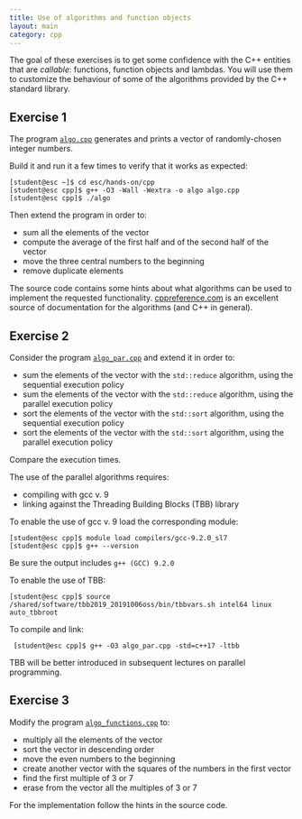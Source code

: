 ```yaml
---
title: Use of algorithms and function objects
layout: main
category: cpp
---
```


The goal of these exercises is to get some confidence with the C++ entities that
are _callable_: functions, function objects and lambdas. You will use them to
customize the behaviour of some of the algorithms provided by the C++ standard
library.

## Exercise 1

The program [`algo.cpp`]({{site.exercises_repo}}/hands-on/cpp/algo.cpp)
generates and prints a vector of randomly-chosen integer numbers.

Build it and run it a few times to verify that it works as
expected:

    [student@esc ~]$ cd esc/hands-on/cpp
    [student@esc cpp]$ g++ -O3 -Wall -Wextra -o algo algo.cpp
    [student@esc cpp]$ ./algo

Then extend the program in order to:

* sum all the elements of the vector
* compute the average of the first half and of the second half of the vector
* move the three central numbers to the beginning
* remove duplicate elements

The source code contains some hints about what algorithms can be used
to implement the requested functionality.
[cppreference.com](http://en.cppreference.com/w/cpp/algorithm) is an excellent source of
documentation for the algorithms (and C++ in general).

## Exercise 2

Consider the program
[`algo_par.cpp`]({{site.exercises_repo}}/hands-on/cpp/algo_par.cpp) and extend
it in order to:

* sum the elements of the vector with the `std::reduce` algorithm, using the
  sequential execution policy
* sum the elements of the vector with the `std::reduce` algorithm, using the
  parallel execution policy
* sort the elements of the vector with the `std::sort` algorithm, using the
  sequential execution policy
* sort the elements of the vector with the `std::sort` algorithm, using the
  parallel execution policy

Compare the execution times.

The use of the parallel algorithms requires:

* compiling with gcc v. 9
* linking against the Threading Building Blocks (TBB) library

To enable the use of gcc v. 9 load the corresponding module:

    [student@esc cpp]$ module load compilers/gcc-9.2.0_sl7
    [student@esc cpp]$ g++ --version

Be sure the output includes `g++ (GCC) 9.2.0`

To enable the use of TBB:

    [student@esc cpp]$ source /shared/software/tbb2019_20191006oss/bin/tbbvars.sh intel64 linux auto_tbbroot

To compile and link:

     [student@esc cpp]$ g++ -O3 algo_par.cpp -std=c++17 -ltbb

TBB will be better introduced in subsequent lectures on parallel programming.

## Exercise 3

Modify the program
[`algo_functions.cpp`]({{site.exercises_repo}}/hands-on/cpp/algo_functions.cpp)
to:

* multiply all the elements of the vector
* sort the vector in descending order
* move the even numbers to the beginning
* create another vector with the squares of the numbers in the first vector
* find the first multiple of 3 or 7
* erase from the vector all the multiples of 3 or 7

For the implementation follow the hints in the source code.
